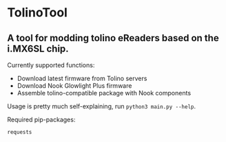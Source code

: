 # TolinoTool
## A tool for modding tolino eReaders based on the i.MX6SL chip.

Currently supported functions:
- Download latest firmware from Tolino servers
- Download Nook Glowlight Plus firmware
- Assemble tolino-compatible package with Nook components

Usage is pretty much self-explaining, run `python3 main.py --help`.

Required pip-packages:
```
requests
```